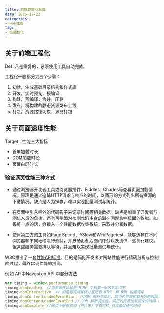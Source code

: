```yaml
---
title: 前端性能优化篇
date: 2016-12-22
categories:
- web性能
tag: 
- 性能优化
---
```


## 关于前端工程化

Def: 凡是重复的，必须使用工具自动完成。

工程化一般都分为五个步骤：

1. 初始，生成基础目录结构和样式库
2. 开发，实时预览，预编译
3. 构建，预编译，合并，压缩
4. 发布，将构建的静态资源发布上线
5. 打包，资源路径切换，源码打包


## 关于页面速度性能

Target：性能三大指标

* 首屏加载时长
* DOM加载时长
* 页面白屏时长

### 验证网页性能三种方式


- 通过浏览器开发者工具或浏览器插件、Fiddler、Charles等查看页面加载情况。原理是通过追踪HTTP请求与响应的时间，以图形的方式列出所有资源的下载情况。缺点是人为操作，难以实现批量测试与统计。

- 在页面中引入额外的代码钩子来记录时间等相关数据。缺点是加重了开发者与测试人员的负担，还有可能因为检测代码本身的潜在问题影响页面的性能。如果好一点的话，会接入一个性能数据收集系统，采取并分析数据。

- 使用第三方的工具如Page Speed、YSlow和WebPagetest，能够选择在不同浏览器和不同地域进行测试，并且给出各方面的评分以及提供一些优化建议。但某些服务需要排队等待，并且难以实现批量测试与统计。

W3C推出了一套[性能API标准](https://www.w3.org/standards/techs/performance#w3c_all)，目的是简化开发者对网站性能进行精确分析与控制的过程，最终实现性能的提高。

例如 API中Navgation API 中部分方法

```js
var timing = window.performance.timing
timing.domLoading  //浏览器开始解析 HTML 文档第一批收到的字节
timing.domInteractive  // 浏览器完成解析并且所有 HTML 和 DOM 构建完毕
timing.domContentLoadedEventStart //DOM 解析完成后，网页内资源加载开始的时间
timing.domContentLoadedEventEnd // DOM 解析完成后，网页内资源加载完成的时间（如 JS 脚本加载执行完毕）
timing.domComplete //网页上所有资源（图片等）下载完成,且准备就绪的时间
```


